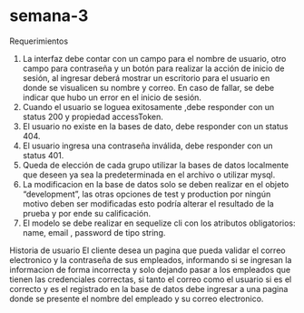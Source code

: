 # semana-3
Requerimientos
1. La interfaz debe contar con un campo para el nombre de usuario, otro campo para contraseña y un botón para realizar la acción de inicio de sesión, al ingresar deberá mostrar un escritorio para el usuario en donde se visualicen su nombre y correo. En caso de fallar, se debe indicar que hubo un error en el inicio de sesión.
2. Cuando el usuario se loguea exitosamente ,debe responder con un status 200 y propiedad accessToken.
3. El usuario no existe en la bases de dato, debe responder con un status 404.
4. El usuario ingresa una contraseña inválida, debe responder con un status 401.
5. Queda de elección de cada grupo utilizar la bases de datos localmente que deseen ya sea la predeterminada en el archivo o utilizar mysql.
6. La modificacion en la base de datos solo se deben realizar en el objeto “development”, las otras opciones de test y production por ningún motivo deben ser modificadas esto podría alterar el resultado de la prueba y por ende su calificación.
7. El modelo se debe realizar en sequelize cli con los atributos obligatorios: name, email , password de tipo string.

Historia de usuario
El cliente desea un pagina que pueda validar el correo electronico y la contraseña de sus empleados, informando si se ingresan la informacion de forma incorrecta y solo dejando pasar a los empleados que tienen las credenciales correctas, si tanto el correo como el usuario si es el correcto y es el registrado en la base de datos debe ingresar a una pagina donde se presente el nombre del empleado y su correo electronico.


